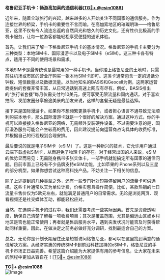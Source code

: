 **格鲁尼亚手机卡：畅游高加索的通信利器[[TG💪+ @esim1088](https://t.me/s/esim1088)]**

近年来，随着全球旅行的兴起，越来越多的人开始关注不同国家的通信服务。作为连接世界的桥梁，手机卡的重要性不言而喻。在高加索地区的璀璨明珠——格鲁尼亚，这里不仅有令人流连忘返的自然风光和悠久的历史文化，还有性价比极高的手机卡服务，让每一位游客都能轻松享受便捷的通讯体验。

首先，让我们来了解一下格鲁尼亚手机卡的基本情况。格鲁尼亚的手机卡主要分为三种类型：本地SIM卡、国际漫游卡以及电子SIM卡（eSIM）。这三种卡各有特点，适用于不同的使用场景和需求。

本地SIM卡是最传统也是最常用的一种手机卡。当你踏上格鲁尼亚的土地时，只需前往机场或市区的营业厅购买一张本地SIM卡即可。这类卡通常包含一定的通话分钟数、短信数量以及数据流量。以当地知名的BASIS和Geocell为例，这两家运营商提供的套餐非常丰富，从日常通话到高速上网应有尽有。例如，BASIS推出的“旅行者套餐”每月仅需支付约10美元，便可享受无限流量和国内通话。对于喜欢拍照、发朋友圈分享旅途美景的朋友来说，这样的套餐无疑是最佳选择。

接下来是国际漫游卡。如果你不想频繁更换手机卡，或者担心语言不通导致无法顺利购买本地卡，那么国际漫游卡就是一个很好的解决方案。通过这种方式，你的手机可以直接接入格鲁尼亚的网络，无需额外安装硬件设备。不过需要注意的是，国际漫游服务可能会产生较高的费用，因此建议提前向运营商咨询具体的收费标准，并根据自己的行程规划合理安排。

最后要说的就是电子SIM卡（eSIM）了。这是一种新兴的技术，它允许用户通过云端下载虚拟SIM卡，从而避免了物理卡的存在。对于经常出国的人来说，eSIM的优势显而易见：无需随身携带多张实体卡，一部手机就能搞定所有国家的通信问题。目前市面上已经有不少品牌支持eSIM功能，比如苹果的iPhone系列以及三星的部分机型。如果你想尝试这种高科技产品，不妨关注一下相关的信息。

除了上述提到的几种类型之外，还有一些专门针对短期停留用户的流量卡可供选择。这些卡片通常以天为单位计费，价格实惠且操作简便。比如，某款热销的七日流量卡售价仅为5欧元左右，就能满足普通用户的日常需求。无论是浏览网页、观看视频还是社交媒体互动，都能轻松应对。

当然，在选购手机卡的过程中，我们还需要考虑一些实际因素。首先是资费透明度，确保自己清楚了解每一项收费项目；其次是覆盖范围，尤其是偏远山区或乡村地区是否也能正常使用；再者就是售后服务水平，遇到突发状况时能否及时获得帮助同样重要。因此，在做决定之前务必做好充分调研，找到最适合自己的方案。

总之，无论你是计划长期居住还是短暂访问格鲁尼亚，都可以在这里找到满意的通信解决方案。从经济实惠的传统SIM卡到前沿科技加持的eSIM卡，格鲁尼亚的手机卡市场正日益完善。希望这篇介绍能为大家提供有用的参考信息，让大家在未来的旅程中更加从容自在！[[TG💪+ @esim1088](https://t.me/s/esim1088)]

**TG💪+ @esim1088**  
![Image](https://i.postimg.cc/4NQfJmqS/Snipaste-2025-05-13-00-14-12.png)